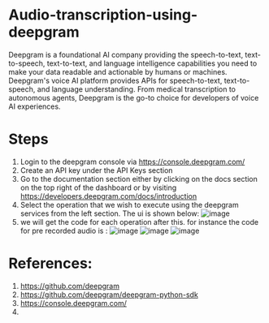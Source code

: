 # Audio-transcription-using-deepgram

Deepgram is a foundational AI company providing the speech-to-text, text-to-speech, text-to-text, and language intelligence capabilities you need to make your data readable and actionable by humans or machines.
Deepgram's voice AI platform provides APIs for speech-to-text, text-to-speech, and language understanding. From medical transcription to autonomous agents, Deepgram is the go-to choice for developers of voice AI experiences.

# Steps
  1. Login to the deepgram console via https://console.deepgram.com/
  2. Create an API key under the API Keys section
  3. Go to the documentation section either by clicking on the docs section on the top right of the dashboard or by visiting https://developers.deepgram.com/docs/introduction
  4. Select the operation that we wish to execute using the deepgram services from the left section. The ui is shown below:
     ![image](https://github.com/user-attachments/assets/ee41d350-fc00-4d24-a800-2411d98864c7)
  5. we will get the code for each operation after this. for instance the code for pre recorded audio is :
     ![image](https://github.com/user-attachments/assets/3f0b56ff-45de-4910-9ceb-194255e15ccd)
     ![image](https://github.com/user-attachments/assets/ba2f568a-540d-4abd-a92a-7224f48c126c)
     ![image](https://github.com/user-attachments/assets/9392f182-f81b-4f19-a662-5e06d82d7246)


 

# References:
  1. https://github.com/deepgram
  2. https://github.com/deepgram/deepgram-python-sdk
  3. https://console.deepgram.com/
  4. 
